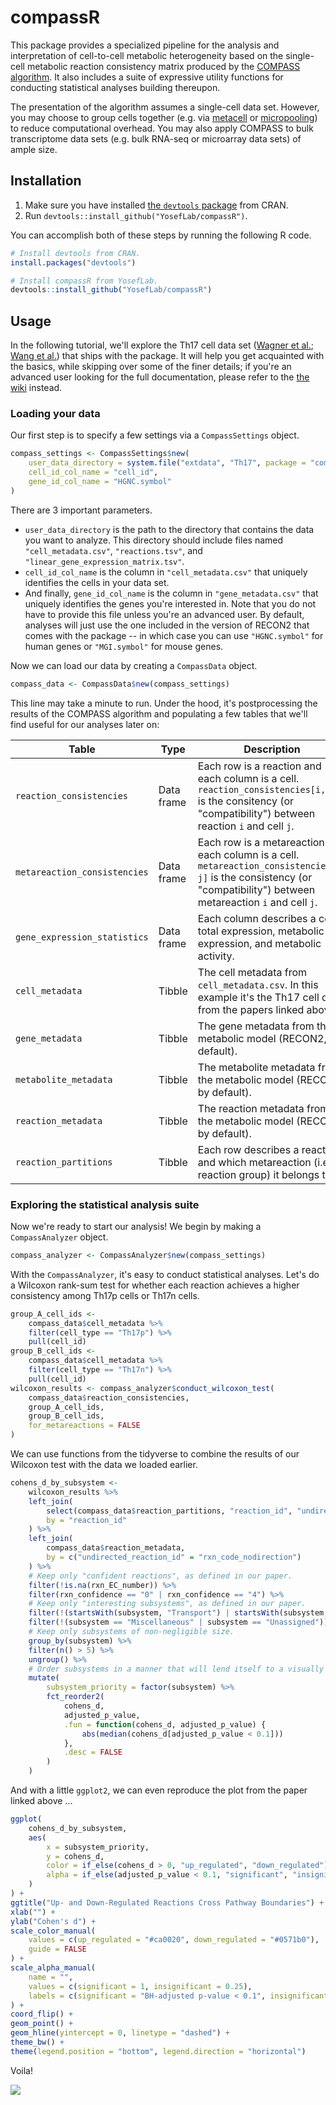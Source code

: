 # compassR

This package provides a specialized pipeline for the analysis and interpretation of cell-to-cell metabolic heterogeneity based on the single-cell metabolic reaction consistency matrix produced by the [COMPASS algorithm](https://github.com/YosefLab/Compass). It also includes a suite of expressive utility functions for conducting statistical analyses building thereupon.

The presentation of the algorithm assumes a single-cell data set. However, you may choose to group cells together (e.g. via [metacell](https://github.com/tanaylab/metacell) or [micropooling](https://github.com/YosefLab/Vision)) to reduce computational overhead. You may also apply COMPASS to bulk transcriptome data sets (e.g. bulk RNA-seq or microarray data sets) of ample size.

## Installation

1. Make sure you have installed [the `devtools` package](https://github.com/r-lib/devtools) from CRAN.
1. Run `devtools::install_github("YosefLab/compassR")`.

You can accomplish both of these steps by running the following R code.

```R
# Install devtools from CRAN.
install.packages("devtools")

# Install compassR from YosefLab.
devtools::install_github("YosefLab/compassR")
```

## Usage

In the following tutorial, we'll explore the Th17 cell data set ([Wagner et al.](https://www.biorxiv.org/content/10.1101/2020.01.23.912717v1); [Wang et al.](https://www.biorxiv.org/content/10.1101/2020.01.23.911966v1)) that ships with the package. It will help you get acquainted with the basics, while skipping over some of the finer details; if you're an advanced user looking for the full documentation, please refer to the [the wiki](https://github.com/YosefLab/compassR/wiki) instead.

### Loading your data

Our first step is to specify a few settings via a `CompassSettings` object.

```R
compass_settings <- CompassSettings$new(
    user_data_directory = system.file("extdata", "Th17", package = "compassR"),
    cell_id_col_name = "cell_id",
    gene_id_col_name = "HGNC.symbol"
)
```

There are 3 important parameters.

* `user_data_directory` is the path to the directory that contains the data you want to analyze. This directory should include files named `"cell_metadata.csv"`, `"reactions.tsv"`, and `"linear_gene_expression_matrix.tsv"`.
* `cell_id_col_name` is the column in `"cell_metadata.csv"` that uniquely identifies the cells in your data set.
* And finally, `gene_id_col_name` is the column in `"gene_metadata.csv"` that uniquely identifies the genes you're interested in. Note that you do not have to provide this file unless you're an advanced user. By default, analyses will just use the one included in the version of RECON2 that comes with the package -- in which case you can use `"HGNC.symbol"` for human genes or `"MGI.symbol"` for mouse genes.

Now we can load our data by creating a `CompassData` object.

```R
compass_data <- CompassData$new(compass_settings)
```

This line may take a minute to run. Under the hood, it's postprocessing the results of the COMPASS algorithm and populating a few tables that we'll find useful for our analyses later on:

| Table                        | Type       | Description                                                  |
| ---------------------------- | ---------- | ------------------------------------------------------------ |
| `reaction_consistencies`     | Data frame | Each row is a reaction and each column is a cell. `reaction_consistencies[i, j]` is the consitency (or "compatibility") between reaction `i` and cell `j`. |
| `metareaction_consistencies` | Data frame | Each row is a metareaction and each column is a cell. `metareaction_consistencies[i, j]` is the consistency (or "compatibility") between metareaction `i` and cell `j`. |
| `gene_expression_statistics` | Data frame | Each column describes a cell's total expression, metabolic expression, and metabolic activity. |
| `cell_metadata`              | Tibble     | The cell metadata from `cell_metadata.csv`. In this example it's the Th17 cell data from the papers linked above. |
| `gene_metadata`              | Tibble     | The gene metadata from the metabolic model (RECON2, by default). |
| `metabolite_metadata`        | Tibble     | The metabolite metadata from the metabolic model (RECON2, by default). |
| `reaction_metadata`          | Tibble     | The reaction metadata from the metabolic model (RECON2, by default). |
| `reaction_partitions`        | Tibble     | Each row describes a reaction and which metareaction (i.e. reaction group) it belongs to. |

### Exploring the statistical analysis suite

Now we're ready to start our analysis! We begin by making a `CompassAnalyzer` object.

```R
compass_analyzer <- CompassAnalyzer$new(compass_settings)
```

With the `CompassAnalyzer`, it's easy to conduct statistical analyses. Let's do a Wilcoxon rank-sum test for whether each reaction achieves a higher consistency among Th17p cells or Th17n cells.

```R
group_A_cell_ids <-
    compass_data$cell_metadata %>%
    filter(cell_type == "Th17p") %>%
    pull(cell_id)
group_B_cell_ids <-
    compass_data$cell_metadata %>%
    filter(cell_type == "Th17n") %>%
    pull(cell_id)
wilcoxon_results <- compass_analyzer$conduct_wilcoxon_test(
    compass_data$reaction_consistencies,
    group_A_cell_ids,
    group_B_cell_ids,
    for_metareactions = FALSE
)
```

We can use functions from the tidyverse to combine the results of our Wilcoxon test with the data we loaded earlier.

```R
cohens_d_by_subsystem <-
    wilcoxon_results %>%
    left_join(
        select(compass_data$reaction_partitions, "reaction_id", "undirected_reaction_id"),
        by = "reaction_id"
    ) %>%
    left_join(
        compass_data$reaction_metadata,
        by = c("undirected_reaction_id" = "rxn_code_nodirection")
    ) %>%
    # Keep only "confident reactions", as defined in our paper.
    filter(!is.na(rxn_EC_number)) %>%
    filter(rxn_confidence == "0" | rxn_confidence == "4") %>%
    # Keep only "interesting subsystems", as defined in our paper.
    filter(!(startsWith(subsystem, "Transport") | startsWith(subsystem, "Exchange"))) %>%
    filter(!(subsystem == "Miscellaneous" | subsystem == "Unassigned")) %>%
    # Keep only subsystems of non-negligible size.
    group_by(subsystem) %>%
    filter(n() > 5) %>%
    ungroup() %>%
    # Order subsystems in a manner that will lend itself to a visually aesthetic plot.
    mutate(
        subsystem_priority = factor(subsystem) %>%
        fct_reorder2(
            cohens_d,
            adjusted_p_value,
            .fun = function(cohens_d, adjusted_p_value) {
                abs(median(cohens_d[adjusted_p_value < 0.1]))
            },
            .desc = FALSE
        )
    )
```

And with a little `ggplot2`, we can even reproduce the plot from the paper linked above ...

```R
ggplot(
    cohens_d_by_subsystem,
    aes(
        x = subsystem_priority,
        y = cohens_d,
        color = if_else(cohens_d > 0, "up_regulated", "down_regulated"),
        alpha = if_else(adjusted_p_value < 0.1, "significant", "insignificant")
    )
) +
ggtitle("Up- and Down-Regulated Reactions Cross Pathway Boundaries") +
xlab("") +
ylab("Cohen's d") +
scale_color_manual(
    values = c(up_regulated = "#ca0020", down_regulated = "#0571b0"),
    guide = FALSE
) +
scale_alpha_manual(
    name = "",
    values = c(significant = 1, insignificant = 0.25),
    labels = c(significant = "BH-adjusted p-value < 0.1", insignificant = "insignificant")
) +
coord_flip() +
geom_point() +
geom_hline(yintercept = 0, linetype = "dashed") +
theme_bw() +
theme(legend.position = "bottom", legend.direction = "horizontal")
```

Voila!

<img src="https://i.imgur.com/IENsq0k.png"></img>
